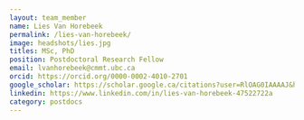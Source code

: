 ```yaml
---
layout: team_member
name: Lies Van Horebeek
permalink: /lies-van-horebeek/
image: headshots/lies.jpg
titles: MSc, PhD
position: Postdoctoral Research Fellow
email: lvanhorebeek@cmmt.ubc.ca
orcid: https://orcid.org/0000-0002-4010-2701
google_scholar: https://scholar.google.ca/citations?user=RlOAG0IAAAAJ&hl=en&oi=ao
linkedin: https://www.linkedin.com/in/lies-van-horebeek-47522722a
category: postdocs
---
```

